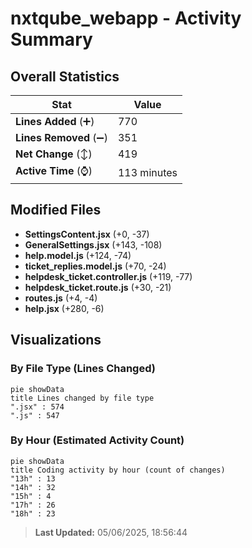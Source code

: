 # nxtqube_webapp - Activity Summary 

## Overall Statistics

| Stat                   | Value                                                             |
| ---------------------- | ----------------------------------------------------------------- |
| **Lines Added** (➕)   | 770                                          |
| **Lines Removed** (➖) | 351                                        |
| **Net Change** (↕)    | 419                |
| **Active Time** (⌚)   | 113 minutes |


## Modified Files
- **SettingsContent.jsx** (+0, -37)
- **GeneralSettings.jsx** (+143, -108)
- **help.model.js** (+124, -74)
- **ticket_replies.model.js** (+70, -24)
- **helpdesk_ticket.controller.js** (+119, -77)
- **helpdesk_ticket.route.js** (+30, -21)
- **routes.js** (+4, -4)
- **help.jsx** (+280, -6)

## Visualizations

### By File Type (Lines Changed)

```mermaid
pie showData
title Lines changed by file type
".jsx" : 574
".js" : 547
```

### By Hour (Estimated Activity Count)

```mermaid
pie showData
title Coding activity by hour (count of changes)
"13h" : 13
"14h" : 32
"15h" : 4
"17h" : 26
"18h" : 23
```


> **Last Updated:** 05/06/2025, 18:56:44